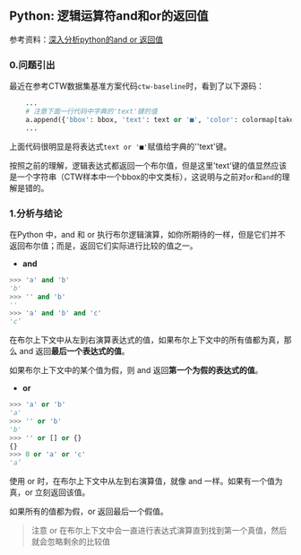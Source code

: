 ## Python: 逻辑运算符and和or的返回值

参考资料：[深入分析python的and or 返回值](https://www.jianshu.com/p/d4059a76a7a3)

### 0.问题引出

最近在参考CTW数据集基准方案代码`ctw-baseline`时，看到了以下源码：

```python
    ...
    # 注意下面一行代码中字典的'text'键的值
    a.append({'bbox': bbox, 'text': text or '■', 'color': colormap[taken]})
    ...
```

上面代码很明显是将表达式`text or '■'`赋值给字典的''text'键。

按照之前的理解，逻辑表达式都返回一个布尔值，但是这里'text'键的值显然应该是一个字符串（CTW样本中一个bbox的中文类标），这说明与之前对`or`和`and`的理解是错的。

### 1.分析与结论

在Python 中，and 和 or 执行布尔逻辑演算，如你所期待的一样，但是它们并不返回布尔值；而是，返回它们实际进行比较的值之一。

- **and**

```python
>>> 'a' and 'b'
'b'
>>> '' and 'b'
''
>>> 'a' and 'b' and 'c'
'c’
```

在布尔上下文中从左到右演算表达式的值，如果布尔上下文中的所有值都为真，那么 and 返回**最后一个表达式的值**。

如果布尔上下文中的某个值为假，则 and 返回**第一个为假的表达式的值**。

- **or**

```python
>>> 'a' or 'b'
'a'
>>> '' or 'b'
'b'
>>> '' or [] or {}
{}
>>> 0 or 'a' or 'c'
'a’
```

使用 or 时，在布尔上下文中从左到右演算值，就像 and 一样。如果有一个值为真，or 立刻返回该值。

如果所有的值都为假，or 返回最后一个假值。

> 注意 or 在布尔上下文中会一直进行表达式演算直到找到第一个真值，然后就会忽略剩余的比较值


